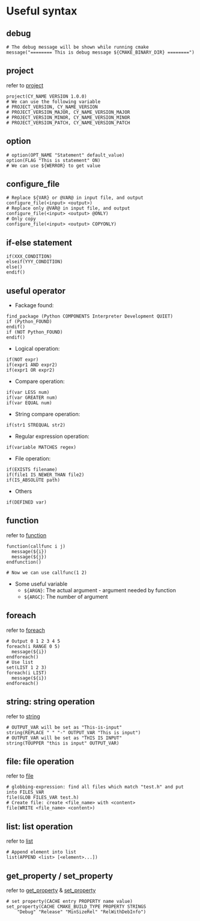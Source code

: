 # Useful syntax

## debug

```
# The debug message will be shown while running cmake
message("======== This is debug message ${CMAKE_BINARY_DIR} ========")
```

## project

refer to [project](https://cmake.org/cmake/help/latest/command/project.html)

```
project(CY_NAME VERSION 1.0.0)
# We can use the following variable
# PROJECT_VERSION, CY_NAME_VERSION
# PROJECT_VERSION_MAJOR, CY_NAME_VERSION_MAJOR
# PROJECT_VERSION_MINOR, CY_NAME_VERSION_MINOR
# PROJECT_VERSION_PATCH, CY_NAME_VERSION_PATCH
```

## option 

```
# option(OPT_NAME "Statement" default_value)
option(FLAG "This is statement" ON)
# We can use ${WERROR} to get value
```

## configure_file

```
# Replace ${VAR} or @VAR@ in input file, and output
configure_file(<input> <output>)
# Replace only @VAR@ in input file, and output
configure_file(<input> <output> @ONLY)
# Only copy
configure_file(<input> <output> COPYONLY)
```

## if-else statement

```
if(XXX_CONDITION)
elseif(YYY_CONDITION)
else()
endif()
```

## useful operator

* Fackage found:
```
find_package (Python COMPONENTS Interpreter Development QUIET)
if (Python_FOUND)
endif()
if (NOT Python_FOUND)
endif()
```
* Logical operation:
```
if(NOT expr)
if(expr1 AND expr2)
if(expr1 OR expr2)
```
* Compare operation:
```
if(var LESS num)
if(var GREATER num)
if(var EQUAL num)
```
* String compare operation:
```
if(str1 STREQUAL str2)
```
* Regular expression operation:
```
if(variable MATCHES regex)
```
* File operation:
```
if(EXISTS filename)
if(file1 IS_NEWER_THAN file2)
if(IS_ABSOLUTE path)
```
* Others
```
if(DEFINED var)
```

## function

refer to [function](https://cmake.org/cmake/help/latest/command/function.html)

```
function(callfunc i j)
  message(${i})
  message(${j})
endfunction()

# Now we can use callfunc(1 2)
```

* Some useful variable
  - `${ARGN}`: The actual argument - argument needed by function
  - `${ARGC}`: The number of argument

## foreach

refer to [foreach](https://cmake.org/cmake/help/latest/command/foreach.html)

```
# Output 0 1 2 3 4 5
foreach(i RANGE 0 5)
  message(${i})
endforeach()
# Use list
set(LIST 1 2 3)
foreach(i LIST)
  message(${i})
endforeach()
```

## string: string operation

refer to [string](https://cmake.org/cmake/help/latest/command/string.html)

```
# OUTPUT_VAR will be set as "This-is-input"
string(REPLACE " " "-" OUTPUT_VAR "This is input")
# OUTPUT_VAR will be set as "THIS IS INPUT"
string(TOUPPER "this is input" OUTPUT_VAR)
```

## file: file operation

refer to [file](https://cmake.org/cmake/help/latest/command/file.html)

```
# globbing-expression: find all files which match "test.h" and put into FILES_VAR
file(GLOB FILES_VAR test.h)
# Create file: create <file_name> with <content>
file(WRITE <file_name> <content>)
```

## list: list operation

refer to [list](https://cmake.org/cmake/help/latest/command/list.html)

```
# Append element into list
list(APPEND <list> [<element>...])
```

## get_property / set_property

refer to [get_property](https://cmake.org/cmake/help/latest/command/get_property.html) & [set_property](https://cmake.org/cmake/help/latest/command/set_property.html)

```
# set property(CACHE entry PROPERTY name value)
set_property(CACHE CMAKE_BUILD_TYPE PROPERTY STRINGS
    "Debug" "Release" "MinSizeRel" "RelWithDebInfo")
```
